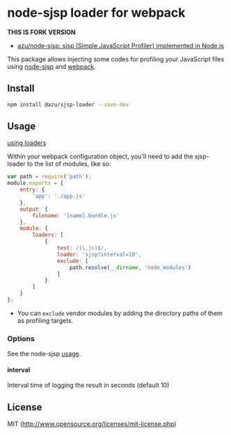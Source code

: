 # node-sjsp loader for webpack

**THIS IS FORK VERSION**

- [azu/node-sjsp: sjsp (Simple JavaScript Profiler) implemented in Node.js](https://github.com/azu/node-sjsp "azu/node-sjsp: sjsp (Simple JavaScript Profiler) implemented in Node.js")

This package allows injecting some codes for profiling your JavaScript files using [node-sjsp](https://github.com/45deg/node-sjsp)
and [webpack](https://github.com/webpack/webpack).

## Install

```sh
npm install @azu/sjsp-loader --save-dev
```

## Usage

[using loaders](http://webpack.github.io/docs/using-loaders.html)

Within your webpack configuration object, you'll need to add the sjsp-loader to the list of modules, like so:

```javascript
var path = require('path');
module.exports = {
	entry: {
		'app': './app.js'
	},
	output: {
		filename: '[name].bundle.js'
	},
	module: {
		loaders: [
			{
				test: /(\.js)$/,
				loader: 'sjsp?interval=10',
				exclude: [
					path.resolve(__dirname, 'node_modules')
				]
			}
		]
	}
};
```

- You can `exclude` vendor modules by adding the directory paths of them  as profiling targets.

### Options

See the node-sjsp [usage](https://github.com/45deg/node-sjsp#usage).

#### interval

Interval time of logging the result in seconds (default 10)

## License

MIT (http://www.opensource.org/licenses/mit-license.php)
